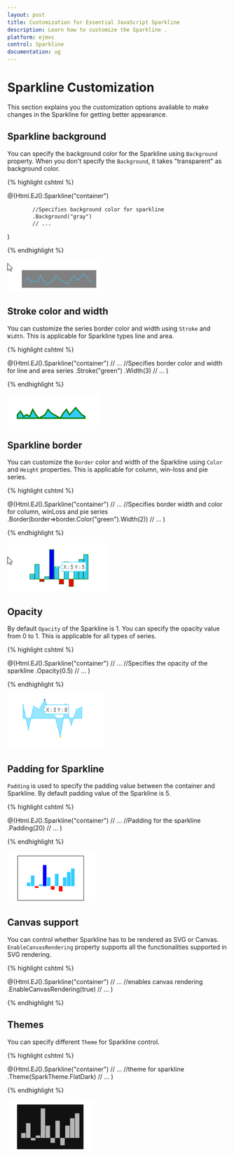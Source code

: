 ```yaml
---
layout: post
title: Customization for Essential JavaScript Sparkline
description: Learn how to customize the Sparkline .
platform: ejmvc
control: Sparkline
documentation: ug
---
```


# Sparkline Customization

This section explains you the customization options available to make changes in the Sparkline for getting better appearance.

## Sparkline background

You can specify the background color for the Sparkline using `Background` property. When you don't specify the `Background`, it takes "transparent" as background color. 

{% highlight cshtml %}

@(Html.EJ().Sparkline("container")

            //Specifies background color for sparkline
            .Background("gray")
            // ...
 )

{% endhighlight %} 

![](Sparkline-Customization_images/Sparkline-Customization_img1.png)

## Stroke color and width

You can customize the series border color and width using `Stroke` and `Width`. This is applicable for Sparkline types line and area.

{% highlight cshtml %}

@(Html.EJ().Sparkline("container")
            // ...
            //Specifies border color and width for line and area series
            .Stroke("green")
            .Width(3)
            // ...
)

{% endhighlight %} 

![](Sparkline-Customization_images/Sparkline-Customization_img2.png)

## Sparkline border

You can customize the `Border` color and width of the Sparkline using `Color` and `Height` properties. This is applicable for column, win-loss and pie series.

{% highlight cshtml %}

@(Html.EJ().Sparkline("container")
            // ...
            //Specifies border width and color for column, winLoss and pie series
            .Border(border=>border.Color("green").Width(2))
            // ...
)

{% endhighlight %} 

![](Sparkline-Customization_images/Sparkline-Customization_img3.png)

## Opacity

By default `Opacity` of the Sparkline is 1. You can specify the opacity value from 0 to 1. This is applicable for all types of series. 

{% highlight cshtml %}

@(Html.EJ().Sparkline("container")
            // ...
            //Specifies the opacity of the sparkline
            .Opacity(0.5)
            // ...
)

{% endhighlight %} 

![](Sparkline-Customization_images/Sparkline-Customization_img4.png)

## Padding for Sparkline

`Padding` is used to specify the padding value between the container and Sparkline. By default padding value of the Sparkline is 5. 

{% highlight cshtml %}

@(Html.EJ().Sparkline("container")
            // ...
            //Padding for the sparkline
            .Padding(20)
            // ...
)

{% endhighlight %} 

![](Sparkline-Customization_images/Sparkline-Customization_img5.png)

## Canvas support

You can control whether Sparkline has to be rendered as SVG or Canvas. `EnableCanvasRendering` property supports all the functionalities supported in SVG rendering.

{% highlight cshtml %}

@(Html.EJ().Sparkline("container")
            // ...
            //enables canvas rendering
            .EnableCanvasRendering(true)
            // ...
)

{% endhighlight %} 

## Themes

You can specify different `Theme` for Sparkline control.

{% highlight cshtml %}

@(Html.EJ().Sparkline("container")
            // ...
            //theme for sparkline
            .Theme(SparkTheme.FlatDark)
            // ...
)

{% endhighlight %} 

![](Sparkline-Customization_images/Sparkline-Customization_img6.png)